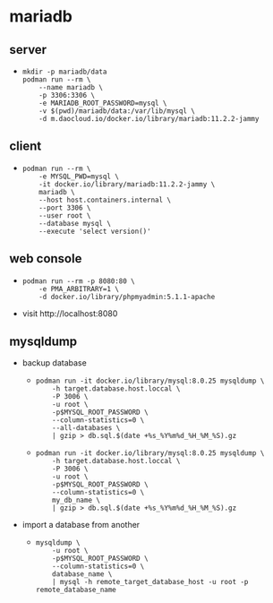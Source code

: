 # mariadb

## server

* ```shell
  mkdir -p mariadb/data
  podman run --rm \
      --name mariadb \
      -p 3306:3306 \
      -e MARIADB_ROOT_PASSWORD=mysql \
      -v $(pwd)/mariadb/data:/var/lib/mysql \
      -d m.daocloud.io/docker.io/library/mariadb:11.2.2-jammy
  ```

## client

* ```shell
  podman run --rm \
      -e MYSQL_PWD=mysql \
      -it docker.io/library/mariadb:11.2.2-jammy \
      mariadb \
      --host host.containers.internal \
      --port 3306 \
      --user root \
      --database mysql \
      --execute 'select version()'
  ```

## web console

* ```shell
  podman run --rm -p 8080:80 \
      -e PMA_ARBITRARY=1 \
      -d docker.io/library/phpmyadmin:5.1.1-apache
  ```

* visit http://localhost:8080

## mysqldump

* backup database
    + ```shell
      podman run -it docker.io/library/mysql:8.0.25 mysqldump \
          -h target.database.host.loccal \
          -P 3006 \
          -u root \
          -p$MYSQL_ROOT_PASSWORD \
          --column-statistics=0 \
          --all-databases \
          | gzip > db.sql.$(date +%s_%Y%m%d_%H_%M_%S).gz
      ```
    + ```shell
      podman run -it docker.io/library/mysql:8.0.25 mysqldump \
          -h target.database.host.loccal \
          -P 3006 \
          -u root \
          -p$MYSQL_ROOT_PASSWORD \
          --column-statistics=0 \
          my_db_name \
          | gzip > db.sql.$(date +%s_%Y%m%d_%H_%M_%S).gz
      ```
* import a database from another
    + ```shell
      mysqldump \
          -u root \
          -p$MYSQL_ROOT_PASSWORD \
          --column-statistics=0 \
          database_name \
          | mysql -h remote_target_database_host -u root -p remote_database_name
      ```